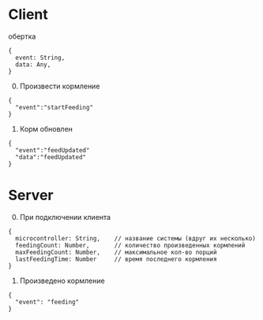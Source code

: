 # Client

обертка

```
{
  event: String,
  data: Any,
}
```

0. Произвести кормление

```
{
  "event":"startFeeding"
}
```

1. Корм обновлен

```
{
  "event":"feedUpdated"
  "data":"feedUpdated"
}
```

# Server

0. При подключении клиента

```
{
  microcontroller: String,    // название системы (вдруг их несколько)
  feedingCount: Number,       // количество произведенных кормлений
  maxFeedingCount: Number,    // максимальное кол-во порций
  lastFeedingTime: Number     // время последнего кормления
}
```

1. Произведено кормление

```
{
  "event": "feeding"
}
```
